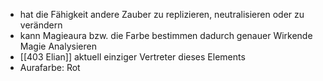 - hat die Fähigkeit andere Zauber zu replizieren, neutralisieren oder zu verändern
- kann Magieaura bzw. die Farbe bestimmen dadurch genauer Wirkende Magie Analysieren
- [[403 Elian]] aktuell einziger Vertreter dieses Elements 
- Aurafarbe: Rot
